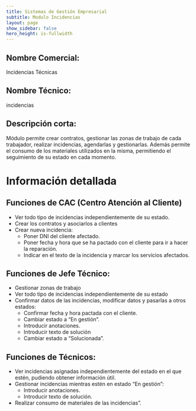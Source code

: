 ```yaml
---
title: Sistemas de Gestión Empresarial
subtitle: Modulo Incidencias
layout: page
show_sidebar: false
hero_height: is-fullwidth
---
```

## Nombre Comercial: 
Incidencias Técnicas

## Nombre Técnico:
incidencias

## Descripción corta: 
Módulo permite crear contratos, gestionar las zonas de trabajo de cada trabajador, realizar incidencias, agendarlas y gestionarlas. Además permite el consumo de los materiales utilizados en la misma, permitiendo el seguimiento de su estado en cada momento. 

# Información detallada
## Funciones de CAC (Centro Atención al Cliente)
  - Ver todo tipo de incidencias independientemente de su estado.
   - Crear los contratos y asociarlos a clientes
   - Crear nueva incidencia:
      - Poner DNI del cliente afectado.
      - Poner fecha y hora que se ha pactado con el cliente para ir a hacer la reparación.
      - Indicar en el texto de la incidencia y marcar los servicios afectados.

## Funciones de Jefe Técnico:
   - Gestionar zonas de trabajo
   - Ver todo tipo de incidencias independientemente de su estado
   - Confirmar datos de las incidencias, modificar datos y pasarlas a otros estados:
      - Confirmar fecha y hora pactada con el cliente.
      - Cambiar estado a “En gestión”.
      - Introducir anotaciones.
      - Introducir texto de solución
      - Cambiar estado a “Solucionada”.

## Funciones de Técnicos:
   - Ver incidencias asignadas independientemente del estado en el que estén, pudiendo obtener información útil.
   - Gestionar incidencias mientras estén en estado “En gestión”:
      - Introducir anotaciones.
      - Introducir texto de solución.
   - Realizar consumo de materiales de las incidencias”.

